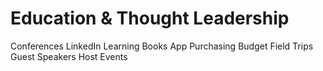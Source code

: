 # Education & Thought Leadership

Conferences
LinkedIn Learning
Books
App Purchasing Budget
Field Trips
Guest Speakers
Host Events
